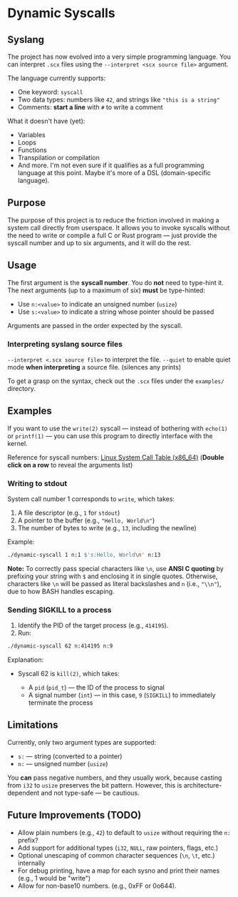 # Dynamic Syscalls

## Syslang

The project has now evolved into a very simple programming language. You can interpret `.scx` files using the `--interpret <scx source file>` argument.

The language currently supports:

* One keyword: `syscall`
* Two data types: numbers like `42`, and strings like `"this is a string"`
* Comments: **start a line** with `#` to write a comment

What it doesn't have (yet):

* Variables
* Loops
* Functions
* Transpilation or compilation
* And more. I'm not even sure if it qualifies as a full programming language at this point. Maybe it's more of a DSL (domain-specific language).


## Purpose

The purpose of this project is to reduce the friction involved in making a system call directly from userspace. It allows you to invoke syscalls without the need to write or compile a full C or Rust program — just provide the syscall number and up to six arguments, and it will do the rest.

## Usage

The first argument is the **syscall number**. You do **not** need to type-hint it.
The next arguments (up to a maximum of six) **must** be type-hinted:

* Use `n:<value>` to indicate an unsigned number (`usize`)
* Use `s:<value>` to indicate a string whose pointer should be passed

Arguments are passed in the order expected by the syscall.

### Interpreting syslang source files


`--interpret <.scx source file>` to interpret the file.
`--quiet` to enable quiet mode **when interpreting** a source file. (silences any prints)

To get a grasp on the syntax, check out the `.scx` files under the `examples/` directory.

## Examples

If you want to use the `write(2)` syscall — instead of bothering with `echo(1)` or `printf(1)` — you can use this program to directly interface with the kernel.

Reference for syscall numbers: [Linux System Call Table (x86\_64)](https://filippo.io/linux-syscall-table/)
(**Double click on a row** to reveal the arguments list)

### Writing to stdout

System call number 1 corresponds to `write`, which takes:

1. A file descriptor (e.g., `1` for `stdout`)
2. A pointer to the buffer (e.g., `"Hello, World\n"`)
3. The number of bytes to write (e.g., `13`, including the newline)

Example:

```bash
./dynamic-syscall 1 n:1 $'s:Hello, World\n' n:13
```

**Note:** To correctly pass special characters like `\n`, use **ANSI C quoting** by prefixing your string with `$` and enclosing it in single quotes. Otherwise, characters like `\n` will be passed as literal backslashes and `n` (i.e., `"\\n"`), due to how BASH handles escaping.

### Sending SIGKILL to a process

1. Identify the PID of the target process (e.g., `414195`).
2. Run:

```bash
./dynamic-syscall 62 n:414195 n:9
```

Explanation:

* Syscall 62 is `kill(2)`, which takes:

  * A `pid` (`pid_t`) — the ID of the process to signal
  * A signal number (`int`) — in this case, `9` (`SIGKILL`) to immediately terminate the process

## Limitations

Currently, only two argument types are supported:

* `s:` — string (converted to a pointer)
* `n:` — unsigned number (`usize`)

You **can** pass negative numbers, and they usually work, because casting from `i32` to `usize` preserves the bit pattern. However, this is architecture-dependent and not type-safe — be cautious.

## Future Improvements (TODO)

* Allow plain numbers (e.g., `42`) to default to `usize` without requiring the `n:` prefix?
* Add support for additional types (`i32`, `NULL`, raw pointers, flags, etc.)
* Optional unescaping of common character sequences (`\n`, `\t`, etc.) internally
* For debug printing, have a map for each sysno and print their names (e.g., 1 would be "write")
* Allow for non-base10 numbers. (e.g., 0xFF or 0o644).

